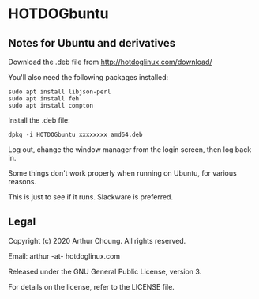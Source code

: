 # HOTDOGbuntu

## Notes for Ubuntu and derivatives

Download the .deb file from http://hotdoglinux.com/download/

You'll also need the following packages installed:

```
sudo apt install libjson-perl
sudo apt install feh
sudo apt install compton
```

Install the .deb file:

```
dpkg -i HOTDOGbuntu_xxxxxxxx_amd64.deb
```

Log out, change the window manager from the login screen, then log back in.

Some things don't work properly when running on Ubuntu, for various reasons.

This is just to see if it runs. Slackware is preferred.

## Legal

Copyright (c) 2020 Arthur Choung. All rights reserved.

Email: arthur -at- hotdoglinux.com

Released under the GNU General Public License, version 3.

For details on the license, refer to the LICENSE file.

